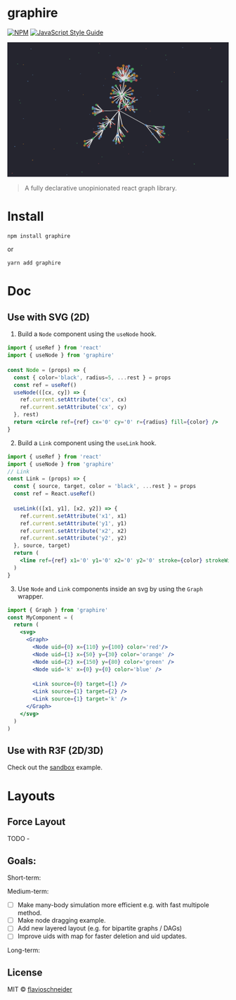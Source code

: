 # graphire

[![NPM](https://img.shields.io/npm/v/graphire.svg)](https://www.npmjs.com/package/graphire) [![JavaScript Style Guide](https://img.shields.io/badge/code_style-standard-brightgreen.svg)](https://standardjs.com)


<a href="https://codesandbox.io/s/graphire-forcelayout-example-jet3q"><img src="markdown/screenshot.png"></a>

> A fully declarative unopinionated react graph library.


# Install

```bash
npm install graphire
```
or
```bash 
yarn add graphire
```

# Doc 

## Use with SVG (2D)

1. Build a `Node` component using the `useNode` hook.
```jsx 
import { useRef } from 'react'
import { useNode } from 'graphire'

const Node = (props) => {
  const { color='black', radius=5, ...rest } = props
  const ref = useRef()
  useNode(([cx, cy]) => {
    ref.current.setAttribute('cx', cx)  
    ref.current.setAttribute('cx', cy)  
  }, rest) 
  return <circle ref={ref} cx='0' cy='0' r={radius} fill={color} />
}
```
2. Build a `Link` component using the `useLink` hook.
```jsx 
import { useRef } from 'react'
import { useNode } from 'graphire'
// Link 
const Link = (props) => {
  const { source, target, color = 'black', ...rest } = props
  const ref = React.useRef()

  useLink(([x1, y1], [x2, y2]) => {
    ref.current.setAttribute('x1', x1)  
    ref.current.setAttribute('y1', y1)  
    ref.current.setAttribute('x2', x2)  
    ref.current.setAttribute('y2', y2)  
  }, source, target)
  return (
    <line ref={ref} x1='0' y1='0' x2='0' y2='0' stroke={color} strokeWidth={1} />
  )
}
```

3. Use `Node` and `Link` components inside an svg by using the `Graph` wrapper.
```jsx
import { Graph } from 'graphire'
const MyComponent = (
  return (
    <svg>
      <Graph>
        <Node uid={0} x={110} y={100} color='red'/>
        <Node uid={1} x={50} y={30} color='orange' />
        <Node uid={2} x={150} y={80} color='green' />
        <Node uid='k' x={0} y={0} color='blue' />

        <Link source={0} target={1} />
        <Link source={1} target={2} />
        <Link source={1} target='k' />
      </Graph>
    </svg>
  )
)
```

## Use with R3F (2D/3D)
Check out the [sandbox](https://codesandbox.io/s/graphire-forcelayout-example-jet3q) example. 

# Layouts 

## Force Layout 
TODO -


## Goals:
Short-term: 

Medium-term:
- [ ] Make many-body simulation more efficient e.g. with fast multipole method.
- [ ] Make node dragging example.
- [ ] Add new layered layout (e.g. for bipartite graphs / DAGs)
- [ ] Improve uids with map for faster deletion and uid updates. 

Long-term:


## License

MIT © [flavioschneider](https://github.com/flavioschneider)
